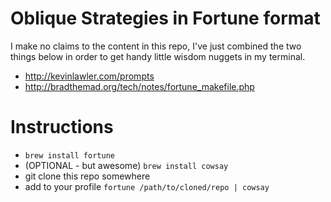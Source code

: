 # Oblique Strategies in Fortune format

I make no claims to the content in this repo, I've just combined the two things below
in order to get handy little wisdom nuggets in my terminal.

* http://kevinlawler.com/prompts
* http://bradthemad.org/tech/notes/fortune_makefile.php

# Instructions

* `brew install fortune`
* (OPTIONAL - but awesome) `brew install cowsay`
* git clone this repo somewhere
* add to your profile `fortune /path/to/cloned/repo | cowsay`

